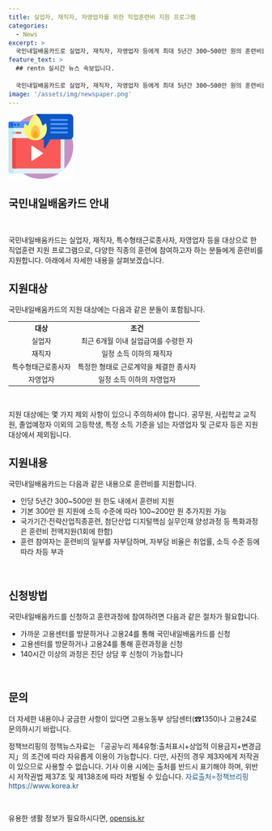 ```yaml
---
title: 실업자, 재직자, 자영업자를 위한 직업훈련비 지원 프로그램
categories:
  - News
excerpt: >
  국민내일배움카드로 실업자, 재직자, 자영업자 등에게 최대 5년간 300~500만 원의 훈련비를 지원합니다. 특화과정은 훈련비 전액 지원되며, 신청은 고용센터 방문이나 고용24를 통해 가능합니다. 자부담은 취업률, 소득 수준에 따라 차등되며, 더 많은 정보는 고용노동부 상담센터(☎1350)나 고용24에서 얻을 수 있습니다. (150자)
feature_text: >
  ## rentn 실시간 뉴스 속보입니다.

  국민내일배움카드로 실업자, 재직자, 자영업자 등에게 최대 5년간 300~500만 원의 훈련비를 지원합니다. 특화과정은 훈련비 전액 지원되며, 신청은 고용센터 방문이나 고용24를 통해 가능합니다. 자부담은 취업률, 소득 수준에 따라 차등되며, 더 많은 정보는 고용노동부 상담센터(☎1350)나 고용24에서 얻을 수 있습니다. (150자)
image: '/assets/img/newspaper.png'
---
```


<p><img src="/assets/img/news.png" alt="rentncar 속보" /></p>

<h2 data-ke-size="size26">국민내일배움카드 안내</h2>

<p data-ke-size="size16">&nbsp;</p>

<p>국민내일배움카드는 실업자, 재직자, 특수형태근로종사자, 자영업자 등을 대상으로 한 직업훈련 지원 프로그램으로, 다양한 직종의 훈련에 참여하고자 하는 분들에게 훈련비를 지원합니다. 아래에서 자세한 내용을 살펴보겠습니다.</p>

<h2 data-ke-size="size24">지원대상</h2>

<p data-ke-size="size16">국민내일배움카드의 지원 대상에는 다음과 같은 분들이 포함됩니다.</p>

<table>
  <tr>
    <td style="text-align: center; height: 17px;"><b>대상</b></td>
    <td style="text-align: center; height: 17px;"><b>조건</b></td>
  </tr>
  <tr>
    <td style="text-align: center; height: 17px;">실업자</td>
    <td style="text-align: center; height: 17px;">최근 6개월 이내 실업급여를 수령한 자</td>
  </tr>
  <tr>
    <td style="text-align: center; height: 17px;">재직자</td>
    <td style="text-align: center; height: 17px;">일정 소득 이하의 재직자</td>
  </tr>
  <tr>
    <td style="text-align: center; height: 17px;">특수형태근로종사자</td>
    <td style="text-align: center; height: 17px;">특정한 형태로 근로계약을 체결한 종사자</td>
  </tr>
  <tr>
    <td style="text-align: center; height: 17px;">자영업자</td>
    <td style="text-align: center; height: 17px;">일정 소득 이하의 자영업자</td>
  </tr>
</table>

<p data-ke-size="size16">&nbsp;</p>

<p data-ke-size="size16">지원 대상에는 몇 가지 제외 사항이 있으니 주의하셔야 합니다. 공무원, 사립학교 교직원, 졸업예정자 이외의 고등학생, 특정 소득 기준을 넘는 자영업자 및 근로자 등은 지원 대상에서 제외됩니다.</p>

<h2 data-ke-size="size24">지원내용</h2>

<p data-ke-size="size16">국민내일배움카드는 다음과 같은 내용으로 훈련비를 지원합니다.</p>

<ul>
  <li>인당 5년간 300~500만 원 한도 내에서 훈련비 지원</li>
  <li>기본 300만 원 지원에 소득 수준에 따라 100~200만 원 추가지원 가능</li>
  <li>국가기간·전략산업직종훈련, 첨단산업 디지털핵심 실무인재 양성과정 등 특화과정은 훈련비 전액지원(1회에 한함)</li>
  <li>훈련 참여자는 훈련비의 일부를 자부담하며, 자부담 비율은 취업률, 소득 수준 등에 따라 차등 부과</li>
</ul>

<p data-ke-size="size16">&nbsp;</p>

<h2 data-ke-size="size24">신청방법</h2>

<p data-ke-size="size16">국민내일배움카드를 신청하고 훈련과정에 참여하려면 다음과 같은 절차가 필요합니다.</p>

<ul>
  <li>가까운 고용센터를 방문하거나 고용24를 통해 국민내일배움카드를 신청</li>
  <li>고용센터를 방문하거나 고용24를 통해 훈련과정을 신청</li>
  <li>140시간 이상의 과정은 진단 상담 후 신청이 가능합니다</li>
</ul>

<p data-ke-size="size16">&nbsp;</p>

<h2 data-ke-size="size24">문의</h2>

<p data-ke-size="size16">더 자세한 내용이나 궁금한 사항이 있다면 고용노동부 상담센터(☎1350)나 고용24로 문의하시기 바랍니다.</p>

<p data-ke-size="size16">정책브리핑의 정책뉴스자료는 「공공누리 제4유형:출처표시+상업적 이용금지+변경금지」의 조건에 따라 자유롭게 이용이 가능합니다. 다만, 사진의 경우 제3자에게 저작권이 있으므로 사용할 수 없습니다. 기사 이용 시에는 출처를 반드시 표기해야 하며, 위반 시 저작권법 제37조 및 제138조에 따라 처벌될 수 있습니다. <span style="color: #1a5490;">자료출처=정책브리핑 https://www.korea.kr</span></p>

<p data-ke-size="size16">&nbsp;</p>
유용한 생활 정보가 필요하시다면, <a href="https://opensis.kr" rel="dofollow">opensis.kr</a>


